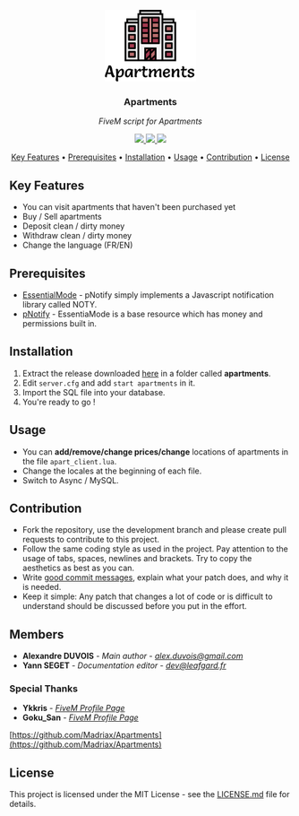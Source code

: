 <p align="center"><img src="docs/Apartments.png" height="128" alt="Apartments"></p>
<h3 align="center">Apartments</h3>
<p align="center"><i>FiveM script for Apartments</i><p>

<p align="center">
  <a href="https://forthebadge.com">
      <img src="https://forthebadge.com/images/badges/made-with-crayons.svg">
  </a>
  <a href="https://github.com/Madriax/Apartments/issues">
      <img src="https://img.shields.io/github/issues/Madriax/Apartments.svg?style=for-the-badge">
  </a>
  <a href="https://github.com/Madriax/Apartments/stargazers">
      <img src="https://img.shields.io/github/stars/Madriax/Apartments.svg?style=for-the-badge">
  </a>
</p>

<p align="center">
  <a href="#key-features">Key Features</a> •
  <a href="#prerequisites">Prerequisites</a> •
  <a href="#installation">Installation</a> •
  <a href="#usage">Usage</a> •
  <a href="#contribution">Contribution</a> •
  <a href="#license">License</a>
</p>

## Key Features

* You can visit apartments that haven't been purchased yet
* Buy / Sell apartments
* Deposit clean / dirty money
* Withdraw clean / dirty money
* Change the language (FR/EN)

## Prerequisites

* [EssentialMode](https://forum.fivem.net/t/release-essentialmode-base/3665) - pNotify simply implements a Javascript notification library called NOTY.
* [pNotify](https://forum.fivem.net/t/release-pnotify-in-game-js-notifications-using-noty/20659) - EssentiaMode is a base resource which has money and permissions built in.

## Installation

1. Extract the release downloaded [here](https://github.com/Madriax/Apartments/releases) in a folder called **apartments**.
2. Edit `server.cfg` and add `start apartments` in it.
3. Import the SQL file into your database.
4. You're ready to go !

## Usage

* You can **add/remove/change prices/change** locations of apartments in the file `apart_client.lua`.
* Change the locales at the beginning of each file.
* Switch to Async / MySQL.

## Contribution

* Fork the repository, use the development branch and please create pull requests to contribute to this project.
* Follow the same coding style as used in the project. Pay attention to the
  usage of tabs, spaces, newlines and brackets. Try to copy the aesthetics as
  best as you can.
* Write [good commit messages](http://tbaggery.com/2008/04/19/a-note-about-git-commit-messages.html),
  explain what your patch does, and why it is needed.
* Keep it simple: Any patch that changes a lot of code or is difficult to
  understand should be discussed before you put in the effort.

## Members

* **Alexandre DUVOIS** - *Main author* - *alex.duvois@gmail.com*
* **Yann SEGET** - *Documentation editor* - *dev@leafgard.fr*

### Special Thanks

* **Ykkris** - *[FiveM Profile Page](https://forum.fivem.net/u/ykkris)*
* **Goku_San** - *[FiveM Profile Page](https://forum.fivem.net/u/goku_san)*

[https://github.com/Madriax/Apartments](https://github.com/Madriax/Apartments)

## License

This project is licensed under the MIT License - see the [LICENSE.md](LICENSE.md) file for details.
